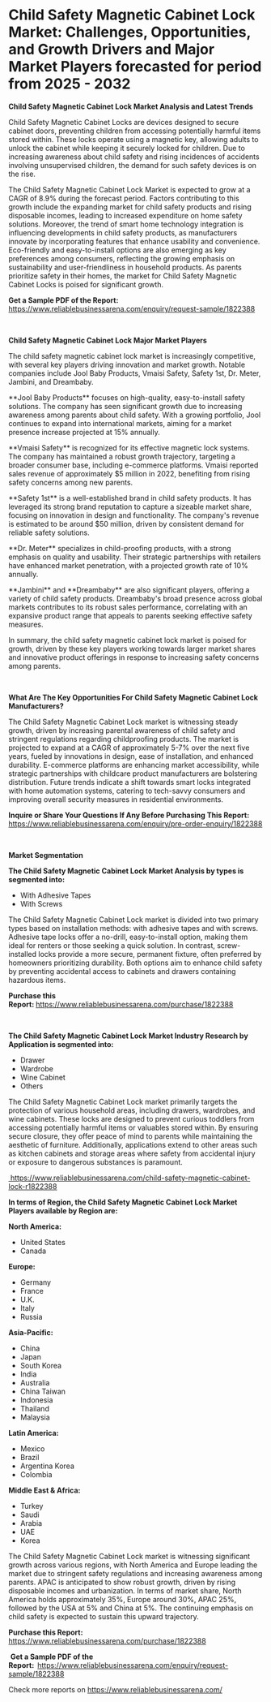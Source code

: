 <p><h1>Child Safety Magnetic Cabinet Lock Market: Challenges, Opportunities, and Growth Drivers and Major Market Players forecasted for period from 2025 - 2032</h1></p><p><strong>Child Safety Magnetic Cabinet Lock Market Analysis and Latest Trends</strong></p>
<p><p>Child Safety Magnetic Cabinet Locks are devices designed to secure cabinet doors, preventing children from accessing potentially harmful items stored within. These locks operate using a magnetic key, allowing adults to unlock the cabinet while keeping it securely locked for children. Due to increasing awareness about child safety and rising incidences of accidents involving unsupervised children, the demand for such safety devices is on the rise.</p><p>The Child Safety Magnetic Cabinet Lock Market is expected to grow at a CAGR of 8.9% during the forecast period. Factors contributing to this growth include the expanding market for child safety products and rising disposable incomes, leading to increased expenditure on home safety solutions. Moreover, the trend of smart home technology integration is influencing developments in child safety products, as manufacturers innovate by incorporating features that enhance usability and convenience. Eco-friendly and easy-to-install options are also emerging as key preferences among consumers, reflecting the growing emphasis on sustainability and user-friendliness in household products. As parents prioritize safety in their homes, the market for Child Safety Magnetic Cabinet Locks is poised for significant growth.</p></p>
<p><strong>Get a Sample PDF of the Report:&nbsp;</strong> <a href="https://www.reliablebusinessarena.com/enquiry/request-sample/1822388?utm_campaign=2112&utm_medium=2&utm_source=Github&utm_content=ia&utm_term=05042025&utm_id=child-safety-magnetic-cabinet-lock">https://www.reliablebusinessarena.com/enquiry/request-sample/1822388</a></p>
<p>&nbsp;</p>
<p><strong>Child Safety Magnetic Cabinet Lock Major Market Players</strong></p>
<p><p>The child safety magnetic cabinet lock market is increasingly competitive, with several key players driving innovation and market growth. Notable companies include Jool Baby Products, Vmaisi Safety, Safety 1st, Dr. Meter, Jambini, and Dreambaby.</p><p>**Jool Baby Products** focuses on high-quality, easy-to-install safety solutions. The company has seen significant growth due to increasing awareness among parents about child safety. With a growing portfolio, Jool continues to expand into international markets, aiming for a market presence increase projected at 15% annually.</p><p>**Vmaisi Safety** is recognized for its effective magnetic lock systems. The company has maintained a robust growth trajectory, targeting a broader consumer base, including e-commerce platforms. Vmaisi reported sales revenue of approximately $5 million in 2022, benefiting from rising safety concerns among new parents.</p><p>**Safety 1st** is a well-established brand in child safety products. It has leveraged its strong brand reputation to capture a sizeable market share, focusing on innovation in design and functionality. The company's revenue is estimated to be around $50 million, driven by consistent demand for reliable safety solutions.</p><p>**Dr. Meter** specializes in child-proofing products, with a strong emphasis on quality and usability. Their strategic partnerships with retailers have enhanced market penetration, with a projected growth rate of 10% annually. </p><p>**Jambini** and **Dreambaby** are also significant players, offering a variety of child safety products. Dreambaby's broad presence across global markets contributes to its robust sales performance, correlating with an expansive product range that appeals to parents seeking effective safety measures.</p><p>In summary, the child safety magnetic cabinet lock market is poised for growth, driven by these key players working towards larger market shares and innovative product offerings in response to increasing safety concerns among parents.</p></p>
<p>&nbsp;</p>
<p><strong>What Are The Key Opportunities For Child Safety Magnetic Cabinet Lock Manufacturers?</strong></p>
<p><p>The Child Safety Magnetic Cabinet Lock market is witnessing steady growth, driven by increasing parental awareness of child safety and stringent regulations regarding childproofing products. The market is projected to expand at a CAGR of approximately 5-7% over the next five years, fueled by innovations in design, ease of installation, and enhanced durability. E-commerce platforms are enhancing market accessibility, while strategic partnerships with childcare product manufacturers are bolstering distribution. Future trends indicate a shift towards smart locks integrated with home automation systems, catering to tech-savvy consumers and improving overall security measures in residential environments.</p></p>
<p><strong>Inquire or Share Your Questions If Any Before Purchasing This Report:</strong> <a href="https://www.reliablebusinessarena.com/enquiry/pre-order-enquiry/1822388?utm_campaign=2112&utm_medium=2&utm_source=Github&utm_content=ia&utm_term=05042025&utm_id=child-safety-magnetic-cabinet-lock">https://www.reliablebusinessarena.com/enquiry/pre-order-enquiry/1822388</a></p>
<p>&nbsp;</p>
<p><strong>Market Segmentation</strong></p>
<p><strong>The Child Safety Magnetic Cabinet Lock Market Analysis by types is segmented into:</strong></p>
<p><ul><li>With Adhesive Tapes</li><li>With Screws</li></ul></p>
<p><p>The Child Safety Magnetic Cabinet Lock market is divided into two primary types based on installation methods: with adhesive tapes and with screws. Adhesive tape locks offer a no-drill, easy-to-install option, making them ideal for renters or those seeking a quick solution. In contrast, screw-installed locks provide a more secure, permanent fixture, often preferred by homeowners prioritizing durability. Both options aim to enhance child safety by preventing accidental access to cabinets and drawers containing hazardous items.</p></p>
<p><strong>Purchase this Report:&nbsp;</strong><a href="https://www.reliablebusinessarena.com/purchase/1822388?utm_campaign=2112&utm_medium=2&utm_source=Github&utm_content=ia&utm_term=05042025&utm_id=child-safety-magnetic-cabinet-lock">https://www.reliablebusinessarena.com/purchase/1822388</a></p>
<p>&nbsp;</p>
<p><strong>The Child Safety Magnetic Cabinet Lock Market Industry Research by Application is segmented into:</strong></p>
<p><ul><li>Drawer</li><li>Wardrobe</li><li>Wine Cabinet</li><li>Others</li></ul></p>
<p><p>The Child Safety Magnetic Cabinet Lock market primarily targets the protection of various household areas, including drawers, wardrobes, and wine cabinets. These locks are designed to prevent curious toddlers from accessing potentially harmful items or valuables stored within. By ensuring secure closure, they offer peace of mind to parents while maintaining the aesthetic of furniture. Additionally, applications extend to other areas such as kitchen cabinets and storage areas where safety from accidental injury or exposure to dangerous substances is paramount.</p></p>
<p><a href="https://www.reliablebusinessarena.com/child-safety-magnetic-cabinet-lock-r1822388?utm_campaign=2112&utm_medium=2&utm_source=Github&utm_content=ia&utm_term=05042025&utm_id=child-safety-magnetic-cabinet-lock">&nbsp;https://www.reliablebusinessarena.com/child-safety-magnetic-cabinet-lock-r1822388</a></p>
<p><strong>In terms of Region, the Child Safety Magnetic Cabinet Lock Market Players available by Region are:</strong></p>
<p>
    <p> <strong> North America: </strong>
        <ul>
            <li>United States</li>
            <li>Canada</li>
        </ul>
        </p> 
    <p> <strong> Europe: </strong>
        <ul>
            <li>Germany</li>
            <li>France</li>
            <li>U.K.</li>
            <li>Italy</li>
            <li>Russia</li>
        </ul>
        </p> 
    <p> <strong> Asia-Pacific: </strong>
        <ul>
            <li>China</li>
            <li>Japan</li>
            <li>South Korea</li>
            <li>India</li>
            <li>Australia</li>
            <li>China Taiwan</li>
            <li>Indonesia</li>
            <li>Thailand</li>
            <li>Malaysia</li>
        </ul>
        </p> 
    <p> <strong> Latin America: </strong>
        <ul>
            <li>Mexico</li>
            <li>Brazil</li>
            <li>Argentina Korea</li>
            <li>Colombia</li>
        </ul>
        </p> 
    <p> <strong> Middle East & Africa: </strong>
        <ul>
            <li>Turkey</li>
            <li>Saudi</li>
            <li>Arabia</li>
            <li>UAE</li>
            <li>Korea</li>
        </ul>
    </p>
    </p>
<p><p>The Child Safety Magnetic Cabinet Lock market is witnessing significant growth across various regions, with North America and Europe leading the market due to stringent safety regulations and increasing awareness among parents. APAC is anticipated to show robust growth, driven by rising disposable incomes and urbanization. In terms of market share, North America holds approximately 35%, Europe around 30%, APAC 25%, followed by the USA at 5% and China at 5%. The continuing emphasis on child safety is expected to sustain this upward trajectory.</p></p>
<p><strong>Purchase this Report: </strong><a href="https://www.reliablebusinessarena.com/purchase/1822388?utm_campaign=2112&utm_medium=2&utm_source=Github&utm_content=ia&utm_term=05042025&utm_id=child-safety-magnetic-cabinet-lock">https://www.reliablebusinessarena.com/purchase/1822388</a></p>
<p>&nbsp;<strong>Get a Sample PDF of the Report:&nbsp;&nbsp;</strong><a href="https://www.reliablebusinessarena.com/enquiry/request-sample/1822388?utm_campaign=2112&utm_medium=2&utm_source=Github&utm_content=ia&utm_term=05042025&utm_id=child-safety-magnetic-cabinet-lock">https://www.reliablebusinessarena.com/enquiry/request-sample/1822388</a></p>
<p><strong></strong></p>
<p>Check more reports on <a href="https://www.reliablebusinessarena.com/?utm_campaign=2112&utm_medium=2&utm_source=Github&utm_content=ia&utm_term=05042025&utm_id=child-safety-magnetic-cabinet-lock">https://www.reliablebusinessarena.com/</a></p>